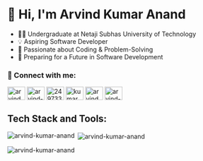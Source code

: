 <h1>👋 Hi, I'm Arvind Kumar Anand </h1>

- 👨‍💻 Undergraduate at Netaji Subhas University of Technology
- 💡 Aspiring Software Developer
- 💼 Passionate about Coding & Problem-Solving
- 🎯 Preparing for a Future in Software Development

<h3 align="left">📲 Connect with me:</h3>
<p align="left">
<a href="https://twitter.com/arvind_kr_anand" target="blank"><img align="center" src="https://raw.githubusercontent.com/rahuldkjain/github-profile-readme-generator/master/src/images/icons/Social/twitter.svg" alt="arvind_kr_anand" height="30" width="40" /></a>
<a href="https://linkedin.com/in/arvind-kumar-anand" target="blank"><img align="center" src="https://raw.githubusercontent.com/rahuldkjain/github-profile-readme-generator/master/src/images/icons/Social/linked-in-alt.svg" alt="arvind-kumar-anand" height="30" width="40" /></a>
<a href="https://stackoverflow.com/users/24973361/arvind-kumar-anand" target="blank"><img align="center" src="https://raw.githubusercontent.com/rahuldkjain/github-profile-readme-generator/master/src/images/icons/Social/stack-overflow.svg" alt="24973361/arvind-kumar-anand" height="30" width="40" /></a>
<a href="https://fb.com/kumar.arvind.anand" target="blank"><img align="center" src="https://raw.githubusercontent.com/rahuldkjain/github-profile-readme-generator/master/src/images/icons/Social/facebook.svg" alt="kumar.arvind.anand" height="30" width="40" /></a>
<a href="https://instagram.com/arvind.kumar.anand" target="blank"><img align="center" src="https://raw.githubusercontent.com/rahuldkjain/github-profile-readme-generator/master/src/images/icons/Social/instagram.svg" alt="arvind.kumar.anand" height="30" width="40" /></a>
<a href="https://www.youtube.com/c/arvind-kumar-anand" target="blank"><img align="center" src="https://raw.githubusercontent.com/rahuldkjain/github-profile-readme-generator/master/src/images/icons/Social/youtube.svg" alt="arvind-kumar-anand" height="30" width="40" /></a>
</p>

<h2 align="left">Tech Stack and Tools:</h2>

<p id="Most Used Language"><img align="left" src="https://github-readme-stats.vercel.app/api/top-langs?username=arvind-kumar-anand&show_icons=true&locale=en&layout=compact" alt="arvind-kumar-anand" /></p>

<p id="GitHub Stats">&nbsp;<img align="center" src="https://github-readme-stats.vercel.app/api?username=arvind-kumar-anand&show_icons=true&locale=en" alt="arvind-kumar-anand" /></p>

<p id="Streak Stats"><img align="center" src="https://github-readme-streak-stats.herokuapp.com/?user=arvind-kumar-anand&" alt="arvind-kumar-anand" /></p>
